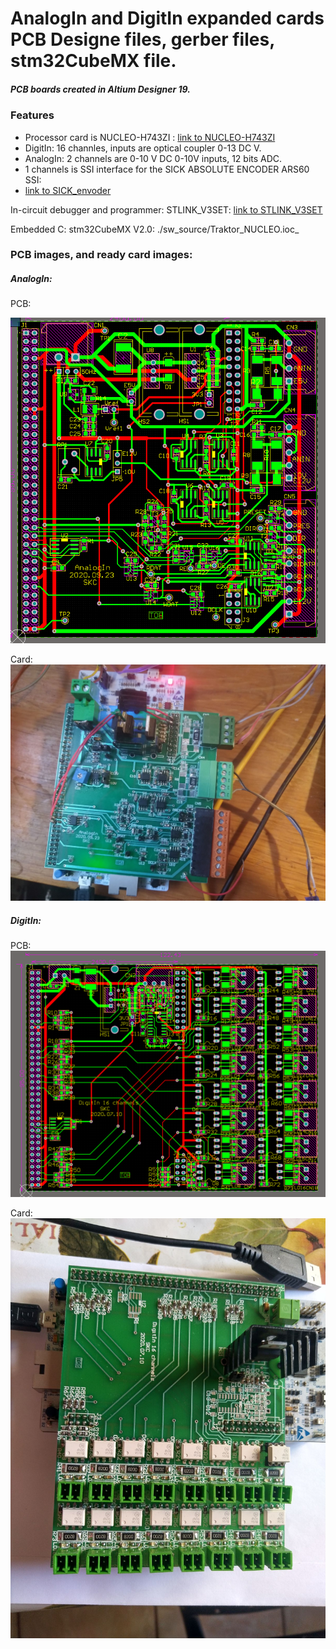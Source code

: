 # AnalogIn and DigitIn expanded cards PCB Designe files, gerber files, stm32CubeMX file.
##### PCB boards created in Altium Designer 19.
### Features
- Processor card is NUCLEO-H743ZI :
 [link to NUCLEO-H743ZI](https://www.st.com/en/evaluation-tools/nucleo-h743zi.html)
- DigitIn: 16 channles, inputs are optical coupler 0-13 DC V.
- AnalogIn: 2 channels are 0-10 V DC 0-10V inputs, 12 bits ADC.
- 1 channels is SSI interface for the SICK ABSOLUTE ENCODER ARS60 SSI:
- [link to SICK_envoder](https://www.sick.com/us/en/encoders/absolute-encoders/ars60-ssiparallel/c/g244410)

In-circuit debugger and programmer: 
STLINK_V3SET:  [link to STLINK_V3SET](https://www.st.com/en/development-tools/stlink-v3set.html)

Embedded C: stm32CubeMX V2.0: ./sw_source/Traktor_NUCLEO.ioc_

### PCB images, and ready card images:
##### AnalogIn:
PCB:

![](https://github.com/ptiszai/NUCLEO-H743ZI-expanded-2-cards/blob/main/AnalogIn_Expanded/AnalogInExpandedPCB.png)

Card:
![](https://github.com/ptiszai/NUCLEO-H743ZI-expanded-2-cards/blob/main/AnalogIn_Expanded/AnalogInCard.jpg)

##### DigitIn:
PCB:
![](https://github.com/ptiszai/NUCLEO-H743ZI-expanded-2-cards/blob/main/DigitIn_Expanded/DigitInExpandedPCB.png)

Card:
![](https://github.com/ptiszai/NUCLEO-H743ZI-expanded-2-cards/blob/main/DigitIn_Expanded/DigitInExpandedCard.jpg)

